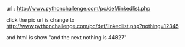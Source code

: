 url : http://www.pythonchallenge.com/pc/def/linkedlist.php

click the pic 
url is change to http://www.pythonchallenge.com/pc/def/linkedlist.php?nothing=12345

and html is show "and the next nothing is 44827"
